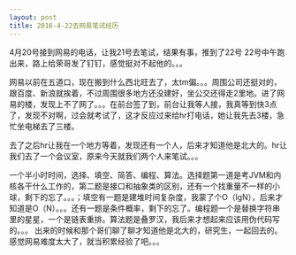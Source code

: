 ```yaml
---
layout: post
title: 2016-4-22去网易笔试经历
---
```


4月20号接到网易的电话，让我21号去笔试，结果有事，推到了22号
22号中午跑出来，路上给荣哥发了钉钉，感觉挺对不起他的。。。

网易以前在五道口，现在搬到什么西北旺去了，太tm偏。。。周围公司还挺对的，跟百度、新浪就挨着，不过周围很多地方还没建好，坐公交还得走2里地。进了网易的楼，发现上不了网了。。。在前台签了到，前台让我等人接，我真等到快3点了，发现不对啊，过会就考试了，这才反应过来给hr打电话，她让我先去3楼，急忙坐电梯去了三楼。

去了之后hr让我在一个地方等着，发现还有一个人，后来才知道他是北大的。hr让我们去了一个会议室，原来今天就我们两个人来笔试。。。

一个半小时时间，选择、填空、简答、编程、算法。选择题第一道是考JVM和内核各干什么工作的，第二题是接口和抽象类的区别，还有一个找重量不一样的小球，剩下的忘了。。。；填空有一题是建堆时间复杂度，我蒙了个O（lgN），后来才知道是O（N）。。。还有一题是条件概率，剩下的忘了。编程题一个是替换字符串里的星星，一个是链表重排。算法题是叠罗汉，我后来才想起来应该用伪代码写的。。。
出来的时候和那个哥们聊了聊才知道他是北大的，研究生，一起回去的。感觉网易难度太大了，就当积累经验了吧。。。